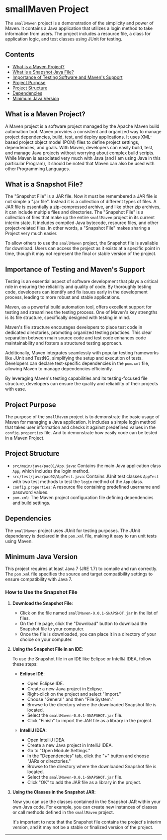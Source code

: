 # smallMaven Project

The `smallMaven` project is a demonstration of the simplicity and power of Maven. It contains a Java application that utilizes a login method to take information from users. The project includes a resource file, a class for application logic, and test classes using JUnit for testing.

## Contents

- [What is a Maven Project?](#what-is-a-maven-project)
- [What is a Snapshot Java File?](#what-is-a-snapshot-java-file)
- [Importance of Testing Software and Maven's Support](#importance-of-testing-software-and-mavens-support)
- [Project Purpose](#project-purpose)
- [Project Structure](#project-structure)
- [Dependencies](#dependencies)
- [Minimum Java Version](#minimum-java-version)


## What is a Maven Project?

A Maven project is a software project managed by the Apache Maven build automation tool. Maven provides a consistent and organized way to manage project dependencies, build, test, and deploy applications. It uses XML-based project object model (POM) files to define project settings, dependencies, and goals. With Maven, developers can easily build, test, and manage Java projects without worrying about complex build scripts.
While Maven is associated very much with Java (and I am using Java in this particular Program), it should be noted that Maven can also be used with other Programming Languages. 

##  What is a Snapshot File?
The "Snapshot File" is a JAR file. Now it must be remembered a JAR file is not simple a ".jar file". Instead it is a collection of different types of files. A JAR file is essentially a zip-compressed archive, and like other zip archives, it can include multiple files and directories.
The "Snapshot File" is a collection of files that make up the entire `smallMaven` project in its current interim state. It includes compiled Java bytecode, resource files, and other project-related files.
In other words, a "Snapshot File" makes sharing a Project very much easier.

To allow others to use the `smallMaven` project, the Snapshot file is available for download. Users can access the project as it exists at a specific point in time, though it may not represent the final or stable version of the project.

## Importance of Testing and Maven's Support

Testing is an essential aspect of software development that plays a critical role in ensuring the reliability and quality of code. By thoroughly testing code, developers can identify and fix issues early in the development process, leading to more robust and stable applications.

Maven, as a powerful build automation tool, offers excellent support for testing and streamlines the testing process. One of Maven's key strengths is its file structure, specifically designed with testing in mind.

Maven's file structure encourages developers to place test code in dedicated directories, promoting organized testing practices. This clear separation between main source code and test code enhances code maintainability and fosters a structured testing approach.

Additionally, Maven integrates seamlessly with popular testing frameworks like JUnit and TestNG, simplifying the setup and execution of tests. Developers can declare test-specific dependencies in the `pom.xml` file, allowing Maven to manage dependencies efficiently.

By leveraging Maven's testing capabilities and its testing-focused file structure, developers can ensure the quality and reliability of their projects with ease.




## Project Purpose

The purpose of the `smallMaven` project is to demonstrate the basic usage of Maven for managing a Java application. It includes a simple login method that takes user information and checks it against predefined values in the `config.properties` file.
And to demonstrate how easily code can be tested in a Maven Project.

## Project Structure

- `src/main/java/pac01/App.java`: Contains the main Java application class `App`, which includes the login method.
- `src/test/java/pac02/AppTest.java`: Contains JUnit test classes `AppTest` with two test methods to test the `login` method of the `App` class.
- `config.properties`: A resource file containing predefined username and password values.
- `pom.xml`: The Maven project configuration file defining dependencies and build settings.

## Dependencies

The `smallMaven` project uses JUnit for testing purposes. The JUnit dependency is declared in the `pom.xml` file, making it easy to run unit tests using Maven.

## Minimum Java Version

This project requires at least Java 7 (JRE 1.7) to compile and run correctly. The `pom.xml` file specifies the source and target compatibility settings to ensure compatibility with Java 7.


### How to Use the Snapshot File

1. **Download the Snapshot File**:

   
   - Click on the file named `smallMaven-0.0.1-SNAPSHOT.jar` in the list of files.
   - On the file page, click the "Download" button to download the Snapshot file to your computer.
   - Once the file is downloaded, you can place it in a directory of your choice on your computer.

2. **Using the Snapshot File in an IDE**:

   To use the Snapshot file in an IDE like Eclipse or IntelliJ IDEA, follow these steps:

   - **Eclipse IDE**:

     - Open Eclipse IDE.
     - Create a new Java project in Eclipse.
     - Right-click on the project and select "Import."
     - Choose "General" and then "File System."
     - Browse to the directory where the downloaded Snapshot file is located.
     - Select the `smallMaven-0.0.1-SNAPSHOT.jar` file.
     - Click "Finish" to import the JAR file as a library in the project.

   - **IntelliJ IDEA**:

     - Open IntelliJ IDEA.
     - Create a new Java project in IntelliJ IDEA.
     - Go to "Open Module Settings."
     - In the "Dependencies" tab, click the "+" button and choose "JARs or directories."
     - Browse to the directory where the downloaded Snapshot file is located.
     - Select the `smallMaven-0.0.1-SNAPSHOT.jar` file.
     - Click "OK" to add the JAR file as a library in the project.

3. **Using the Classes in the Snapshot JAR**:

   Now you can use the classes contained in the Snapshot JAR within your own Java code. For example, you can create new instances of classes or call methods defined in the `smallMaven` project.

   It's important to note that the Snapshot file contains the project's interim version, and it may not be a stable or finalized version of the project.

---





